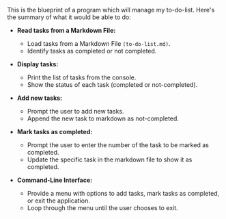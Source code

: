 This is the blueprint of a program which will manage my to-do-list.
Here's the summary of what  it would be able to do:

- **Read tasks from a Markdown File:**
	- Load tasks from a Markdown File `(to-do-list.md)`.
	- Identify tasks as completed or not completed.

- **Display tasks:**
	- Print the list of tasks from the console.
	- Show the status of each task (completed or not-completed).

- **Add new tasks:**
	- Prompt the user to add new tasks.
	- Append the new task to markdown as not-completed.

- **Mark tasks as completed:**
	- Prompt the user to enter the number of the task to be marked as completed.
	- Update the specific task in the markdown file to show it as completed.

- **Command-Line Interface:**
	- Provide a menu with options to add tasks, mark tasks as completed, or exit the application.
	- Loop through the menu until the user chooses to exit.